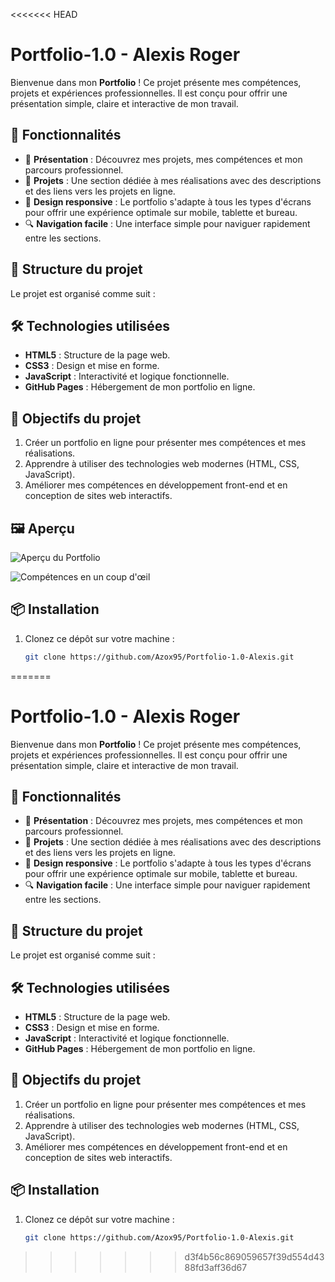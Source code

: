 <<<<<<< HEAD
# Portfolio-1.0 - Alexis Roger

Bienvenue dans mon **Portfolio** ! Ce projet présente mes compétences, projets et expériences professionnelles. Il est conçu pour offrir une présentation simple, claire et interactive de mon travail.

## 🚀 Fonctionnalités

- 🌟 **Présentation** : Découvrez mes projets, mes compétences et mon parcours professionnel.
- 📂 **Projets** : Une section dédiée à mes réalisations avec des descriptions et des liens vers les projets en ligne.
- 🎨 **Design responsive** : Le portfolio s'adapte à tous les types d'écrans pour offrir une expérience optimale sur mobile, tablette et bureau.
- 🔍 **Navigation facile** : Une interface simple pour naviguer rapidement entre les sections.

## 📂 Structure du projet

Le projet est organisé comme suit :

## 🛠️ Technologies utilisées

- **HTML5** : Structure de la page web.
- **CSS3** : Design et mise en forme.
- **JavaScript** : Interactivité et logique fonctionnelle.
- **GitHub Pages** : Hébergement de mon portfolio en ligne.

## 🎯 Objectifs du projet

1. Créer un portfolio en ligne pour présenter mes compétences et mes réalisations.
2. Apprendre à utiliser des technologies web modernes (HTML, CSS, JavaScript).
3. Améliorer mes compétences en développement front-end et en conception de sites web interactifs.

## 🖼️ Aperçu 

![Aperçu du Portfolio](assets/images/portfolio-preview1.png)

![Compétences en un coup d'œil](assets/images/portfolio-preview.png2)

## 📦 Installation

1. Clonez ce dépôt sur votre machine :
   ```bash
   git clone https://github.com/Azox95/Portfolio-1.0-Alexis.git
=======
# Portfolio-1.0 - Alexis Roger

Bienvenue dans mon **Portfolio** ! Ce projet présente mes compétences, projets et expériences professionnelles. Il est conçu pour offrir une présentation simple, claire et interactive de mon travail.

## 🚀 Fonctionnalités

- 🌟 **Présentation** : Découvrez mes projets, mes compétences et mon parcours professionnel.
- 📂 **Projets** : Une section dédiée à mes réalisations avec des descriptions et des liens vers les projets en ligne.
- 🎨 **Design responsive** : Le portfolio s'adapte à tous les types d'écrans pour offrir une expérience optimale sur mobile, tablette et bureau.
- 🔍 **Navigation facile** : Une interface simple pour naviguer rapidement entre les sections.

## 📂 Structure du projet

Le projet est organisé comme suit :

## 🛠️ Technologies utilisées

- **HTML5** : Structure de la page web.
- **CSS3** : Design et mise en forme.
- **JavaScript** : Interactivité et logique fonctionnelle.
- **GitHub Pages** : Hébergement de mon portfolio en ligne.

## 🎯 Objectifs du projet

1. Créer un portfolio en ligne pour présenter mes compétences et mes réalisations.
2. Apprendre à utiliser des technologies web modernes (HTML, CSS, JavaScript).
3. Améliorer mes compétences en développement front-end et en conception de sites web interactifs.

## 📦 Installation

1. Clonez ce dépôt sur votre machine :
   ```bash
   git clone https://github.com/Azox95/Portfolio-1.0-Alexis.git
>>>>>>> d3f4b56c869059657f39d554d4388fd3aff36d67
